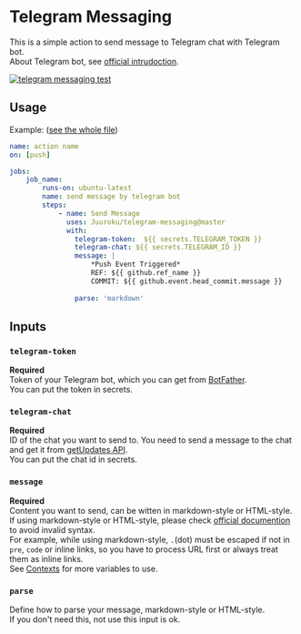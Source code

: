 # Telegram Messaging

This is a simple action to send message to Telegram chat with Telegram bot.  
About Telegram bot, see [official intrudoction](https://core.telegram.org/bots).  

[![telegram messaging test](https://github.com/Juuroku/telegram-messaging/actions/workflows/main.yml/badge.svg?branch=master&event=push)](https://github.com/Juuroku/telegram-messaging/actions/workflows/main.yml)

## Usage

Example: ([see the whole file](.github/workflows/main.yml))

```yml
name: action name
on: [push]

jobs:
    job_name:
        runs-on: ubuntu-latest
        name: send message by telegram bot
        steps:
            - name: Send Message
              uses: Juuroku/telegram-messaging@master
              with: 
                telegram-token:  ${{ secrets.TELEGRAM_TOKEN }}
                telegram-chat: ${{ secrets.TELEGRAM_ID }}
                message: |
                    *Push Event Triggered*
                    REF: ${{ github.ref_name }}
                    COMMIT: ${{ github.event.head_commit.message }}
                    
                parse: 'markdown'
``` 

## Inputs

### `telegram-token`

**Required**  
Token of your Telegram bot, which you can get from [BotFather](https://core.telegram.org/bots#6-botfather).  
You can put the token in secrets.

### `telegram-chat`

**Required**  
ID of the chat you want to send to. You need to send a message to the chat and get it from [getUpdates API](https://core.telegram.org/bots/api#getupdates).  
You can put the chat id in secrets.

### `message`

**Required**  
Content you want to send, can be witten in markdown-style or HTML-style.  
If using markdown-style or HTML-style, please check [official documention](https://core.telegram.org/bots/api#formatting-options) to avoid invalid syntax.  
For example, while using markdown-style, `.`(dot) must be escaped if not in `pre`, `code` or inline links, so you have to process URL first or always treat them as inline links.  
See [Contexts](https://docs.github.com/en/actions/learn-github-actions/contexts) for more variables to use.

### `parse`

Define how to parse your message, markdown-style or HTML-style.  
If you don't need this, not use this input is ok.
